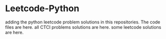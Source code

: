 # Leetcode-Python
adding the python leetcode problem solutions in this repositories. 
The code files are here.
all CTCI problems solutions are here.
some leetcode solutions are here.











































































































































































































































































































































































































































































































































































































































































































































































































































































































































































































































































